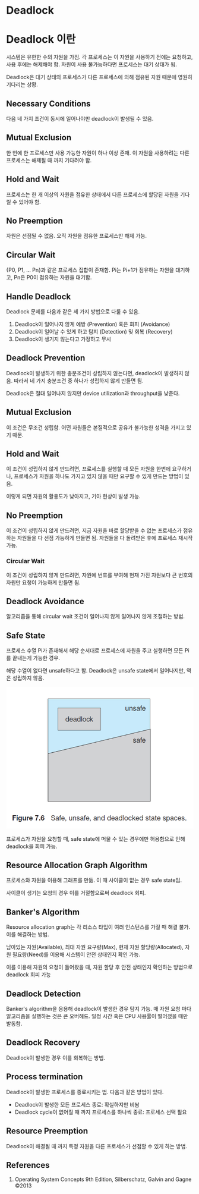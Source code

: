 # Deadlock

# Deadlock 이란

시스템은 유한한 수의 자원을 가짐. 각 프로세스는 이 자원을 사용하기 전에는 요청하고, 사용 후에는 해제해야 함. 자원이 사용 불가능하다면 프로세스는 대기 상태가 됨.

Deadlock은 대기 상태의 프로세스가 다른 프로세스에 의해 점유된 자원 때문에 영원히 기다리는 상황.

## Necessary Conditions

다음 네 가지 조건이 동시에 일어나야만 deadlock이 발생될 수 있음.

## Mutual Exclusion

한 번에 한 프로세스만 사용 가능한 자원이 하나 이상 존재. 이 자원을 사용하려는 다른 프로세스는 해제될 때 까지 기다려야 함.

## Hold and Wait

프로세스는 한 개 이상의 자원을 점유한 상태에서 다른 프로세스에 할당된 자원을 기다릴 수 있어야 함.

## No Preemption

자원은 선점될 수 없음. 오직 자원을 점유한 프로세스만 해제 가능.

## Circular Wait

{P0, P1, ... Pn}과 같은 프로세스 집합이 존재함. Pi는 Pi+1가 점유하는 자원을 대기하고, Pn은 P0이 점유하는 자원을 대기함.

## Handle Deadlock

Deadlock 문제를 다음과 같은 세 가지 방법으로 다룰 수 있음.

1. Deadlock이 일어나지 않게 예방 (Prevention) 혹은 회피 (Avoidance)
2. Deadlock이 일어날 수 있게 하고 탐지 (Detection) 및 회복 (Recovery)
3. Deadlock이 생기지 않는다고 가정하고 무시

## Deadlock Prevention

Deadlock이 발생하기 위한 충분조건이 성립하지 않는다면, deadlock이 발생하지 않음. 따라서 네 가지 충분조건 중 하나가 성립하지 않게 만들면 됨.

Deadlock은 절대 일어나지 않지만 device utilization과 throughput을 낮춘다.

## Mutual Exclusion

이 조건은 무조건 성립함. 어떤 자원들은 본질적으로 공유가 불가능한 성격을 가지고 있기 때문.

## Hold and Wait

이 조건이 성립하지 않게 만드려면, 프로세스를 실행할 때 모든 자원을 한번에 요구하거나, 프로세스가 자원을 하나도 가지고 있지 않을 때만 요구할 수 있게 만드는 방법이 있음.

이렇게 되면 자원의 활용도가 낮아지고, 기아 현상이 발생 가능.

## No Preemption

이 조건이 성립하지 않게 만드려면, 지금 자원을 바로 할당받을 수 없는 프로세스가 점유하는 자원들을 다 선점 가능하게 만들면 됨. 자원들을 다 돌려받은 후에 프로세스 재시작 가능.

### Circular Wait

이 조건이 성립하지 않게 만드려면, 자원에 번호를 부여해 현재 가진 자원보다 큰 번호의 자원만 요청이 가능하게 만들면 됨.

## Deadlock Avoidance

알고리즘을 통해 circular wait 조건이 일어나지 않게 일어나지 않게 조절하는 방법.

## Safe State

프로세스 수열 Pi가 존재해서 해당 순서대로 프로세스에 자원을 주고 실행하면 모든 Pi를 끝내는게 가능한 경우.

해당 수열이 없다면 unsafe하다고 함. Deadlock은 unsafe state에서 일어나지만, 역은 성립하지 않음.

![](./imgs/2022-07-20-1.png)

프로세스가 자원을 요청할 때, safe state에 머물 수 있는 경우에만 허용함으로 인해 deadlock을 회피 가능.

## Resource Allocation Graph Algorithm

프로세스와 자원을 이용해 그래프를 만듦. 이 때 사이클이 없는 경우 safe state임.

사이클이 생기는 요청의 경우 이를 거절함으로써 deadlock 회피.

## Banker's Algorithm

Resource allocation graph는 각 리소스 타입이 여러 인스턴스를 가질 때 해결 불가. 이를 해결하는 방법.

남아있는 자원(Available), 최대 자원 요구량(Max), 현재 자원 할당량(Allocated), 자원 필요량(Need)를 이용해 시스템이 안전 상태인지 확인 가능.

이를 이용해 자원의 요청이 들어왔을 때, 자원 할당 후 안전 상태인지 확인하는 방법으로 deadlock 회피 가능

## Deadlock Detection

Banker's algorithm을 응용해 deadlock이 발생한 경우 탐지 가능. 매 자원 요청 마다 알고리즘을 실행하는 것은 큰 오버헤드. 일정 시간 혹은 CPU 사용률이 떨어졌을 때만 발동함.

## Deadlock Recovery

Deadlock이 발생한 경우 이를 회복하는 방법.

## Process termination

Deadlock이 발생한 프로세스를 종료시키는 법. 다음과 같은 방법이 있다.

- Deadlock이 발생한 모든 프로세스 종료: 확실하지만 비쌈
- Deadlock cycle이 없어질 때 까지 프로세스를 하나씩 종료: 프로세스 선택 필요

## Resource Preemption

Deadlock이 해결될 때 까지 특정 자원을 다른 프로세스가 선점할 수 있게 하는 방법.

## References

1. Operating System Concepts 9th Edition, Silberschatz, Galvin and Gagne ©2013
